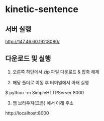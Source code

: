 kinetic-sentence
================

## 서버 실행

http://147.46.60.192:8080/


## 다운로드 및 실행 
1. 오른쪽 하단에서 zip 파일 다운로드 & 압축 해제 


2. 해당 폴더로 이동 후 터미널에서 아래 실행

 $ python -m SimpleHTTPServer 8000


3. 웹 브라우져(크롬) 에서 아래 주소 

 http://localhost:8000
